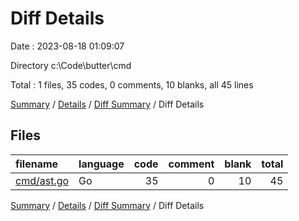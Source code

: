 # Diff Details

Date : 2023-08-18 01:09:07

Directory c:\\Code\\butter\\cmd

Total : 1 files,  35 codes, 0 comments, 10 blanks, all 45 lines

[Summary](results.md) / [Details](details.md) / [Diff Summary](diff.md) / Diff Details

## Files
| filename | language | code | comment | blank | total |
| :--- | :--- | ---: | ---: | ---: | ---: |
| [cmd/ast.go](/cmd/ast.go) | Go | 35 | 0 | 10 | 45 |

[Summary](results.md) / [Details](details.md) / [Diff Summary](diff.md) / Diff Details